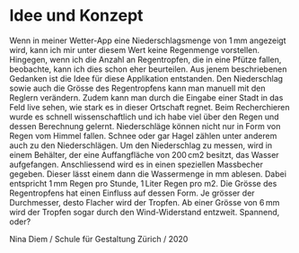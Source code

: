 # Idee und Konzept

Wenn in meiner Wetter-App eine Niederschlagsmenge von 1​ mm angezeigt wird, kann ich mir unter diesem Wert keine Regenmenge vorstellen. Hingegen, wenn ich die Anzahl an Regentropfen, die in eine Pfütze fallen, beobachte, kann ich dies schon eher beurteilen. Aus jenem beschriebenen Gedanken ist die Idee für diese Applikation entstanden. Den Niederschlag sowie auch die Grösse des Regentropfens kann man manuell mit den Reglern verändern. Zudem kann man durch die Eingabe einer Stadt in das Feld live sehen, wie stark es in dieser Ortschaft regnet. Beim Recherchieren wurde es schnell wissenschaftlich und ich habe viel über den Regen und dessen Berechnung gelernt. Niederschläge können nicht nur in Form von Regen vom Himmel fallen. Schnee oder gar Hagel zählen unter anderem auch zu den Niederschlägen. Um den Niederschlag zu messen, wird in einem Behälter, der eine Auffangfläche von 200​ cm2 besitzt, das Wasser aufgefangen. Anschliessend wird es in einen speziellen Massbecher gegeben. Dieser lässt einem dann die Wassermenge in mm ablesen. Dabei entspricht 1​ mm Regen pro Stunde, 1​ Liter Regen pro m2. Die Grösse des Regentropfens hat einen Einfluss auf dessen Form. Je grösser der Durchmesser, desto Flacher wird der Tropfen. Ab einer Grösse von 6​ mm wird der Tropfen sogar durch den Wind-Widerstand entzweit. Spannend, oder?


Nina Diem / Schule für Gestaltung Zürich / 2020
